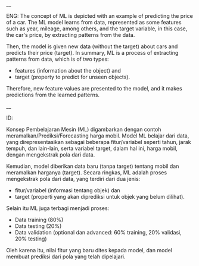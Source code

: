 __

ENG:
The concept of ML is depicted with an example of predicting the price of a car. The ML model learns from data, represented as some features such as year, mileage, among others, and the target variable, in this case, the car's price, by extracting patterns from the data.

Then, the model is given new data (without the target) about cars and predicts their price (target).
In summary, ML is a process of extracting patterns from data, which is of two types:
* features (information about the object) and
* target (property to predict for unseen objects).

Therefore, new feature values are presented to the model, and it makes predictions from the learned patterns.

__

ID:

Konsep Pembelajaran Mesin (ML) digambarkan dengan contoh meramalkan/Prediksi/Forecasting harga mobil. Model ML belajar dari data, yang direpresentasikan sebagai beberapa fitur/variabel seperti tahun, jarak tempuh, dan lain-lain, serta variabel target, dalam hal ini, harga mobil, dengan mengekstrak pola dari data.

Kemudian, model diberikan data baru (tanpa target) tentang mobil dan meramalkan harganya (target).
Secara ringkas, ML adalah proses mengekstrak pola dari data, yang terdiri dari dua jenis:
* fitur/variabel (informasi tentang objek) dan
* target (properti yang akan diprediksi untuk objek yang belum dilihat).

Selain itu ML juga terbagi menjadi proses:
* Data training (80%)
* Data testing (20%)
* Data validation (optional dan advanced: 60% training, 20% validasi, 20% testing)

Oleh karena itu, nilai fitur yang baru dites kepada model, dan model membuat prediksi dari pola yang telah dipelajari.
